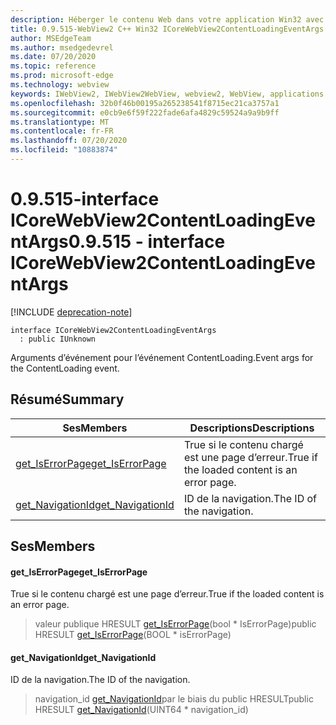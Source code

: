 ```yaml
---
description: Héberger le contenu Web dans votre application Win32 avec le contrôle Microsoft Edge WebView2
title: 0.9.515-WebView2 C++ Win32 ICoreWebView2ContentLoadingEventArgs
author: MSEdgeTeam
ms.author: msedgedevrel
ms.date: 07/20/2020
ms.topic: reference
ms.prod: microsoft-edge
ms.technology: webview
keywords: IWebView2, IWebView2WebView, webview2, WebView, applications Win32, Win32, Edge, ICoreWebView2, ICoreWebView2Controller, contrôle de navigateur, html Edge
ms.openlocfilehash: 32b0f46b00195a265238541f8715ec21ca3757a1
ms.sourcegitcommit: e0cb9e6f59f222fade6afa4829c59524a9a9b9ff
ms.translationtype: MT
ms.contentlocale: fr-FR
ms.lasthandoff: 07/20/2020
ms.locfileid: "10883874"
---
```

# <span data-ttu-id="a8795-104">0.9.515-interface ICoreWebView2ContentLoadingEventArgs</span><span class="sxs-lookup"><span data-stu-id="a8795-104">0.9.515 - interface ICoreWebView2ContentLoadingEventArgs</span></span> 

[!INCLUDE [deprecation-note](../../includes/deprecation-note.md)]

```
interface ICoreWebView2ContentLoadingEventArgs
  : public IUnknown
```

<span data-ttu-id="a8795-105">Arguments d’événement pour l’événement ContentLoading.</span><span class="sxs-lookup"><span data-stu-id="a8795-105">Event args for the ContentLoading event.</span></span>

## <span data-ttu-id="a8795-106">Résumé</span><span class="sxs-lookup"><span data-stu-id="a8795-106">Summary</span></span>

 <span data-ttu-id="a8795-107">Ses</span><span class="sxs-lookup"><span data-stu-id="a8795-107">Members</span></span>                        | <span data-ttu-id="a8795-108">Descriptions</span><span class="sxs-lookup"><span data-stu-id="a8795-108">Descriptions</span></span>
--------------------------------|---------------------------------------------
[<span data-ttu-id="a8795-109">get_IsErrorPage</span><span class="sxs-lookup"><span data-stu-id="a8795-109">get_IsErrorPage</span></span>](#get_iserrorpage) | <span data-ttu-id="a8795-110">True si le contenu chargé est une page d’erreur.</span><span class="sxs-lookup"><span data-stu-id="a8795-110">True if the loaded content is an error page.</span></span>
[<span data-ttu-id="a8795-111">get_NavigationId</span><span class="sxs-lookup"><span data-stu-id="a8795-111">get_NavigationId</span></span>](#get_navigationid) | <span data-ttu-id="a8795-112">ID de la navigation.</span><span class="sxs-lookup"><span data-stu-id="a8795-112">The ID of the navigation.</span></span>

## <span data-ttu-id="a8795-113">Ses</span><span class="sxs-lookup"><span data-stu-id="a8795-113">Members</span></span>

#### <span data-ttu-id="a8795-114">get_IsErrorPage</span><span class="sxs-lookup"><span data-stu-id="a8795-114">get_IsErrorPage</span></span> 

<span data-ttu-id="a8795-115">True si le contenu chargé est une page d’erreur.</span><span class="sxs-lookup"><span data-stu-id="a8795-115">True if the loaded content is an error page.</span></span>

> <span data-ttu-id="a8795-116">valeur publique HRESULT [get_IsErrorPage](#get_iserrorpage)(bool \* IsErrorPage)</span><span class="sxs-lookup"><span data-stu-id="a8795-116">public HRESULT [get_IsErrorPage](#get_iserrorpage)(BOOL \* isErrorPage)</span></span>

#### <span data-ttu-id="a8795-117">get_NavigationId</span><span class="sxs-lookup"><span data-stu-id="a8795-117">get_NavigationId</span></span> 

<span data-ttu-id="a8795-118">ID de la navigation.</span><span class="sxs-lookup"><span data-stu-id="a8795-118">The ID of the navigation.</span></span>

> <span data-ttu-id="a8795-119">navigation_id [get_NavigationId](#get_navigationid)par le biais du public HRESULT</span><span class="sxs-lookup"><span data-stu-id="a8795-119">public HRESULT [get_NavigationId](#get_navigationid)(UINT64 \* navigation_id)</span></span>

